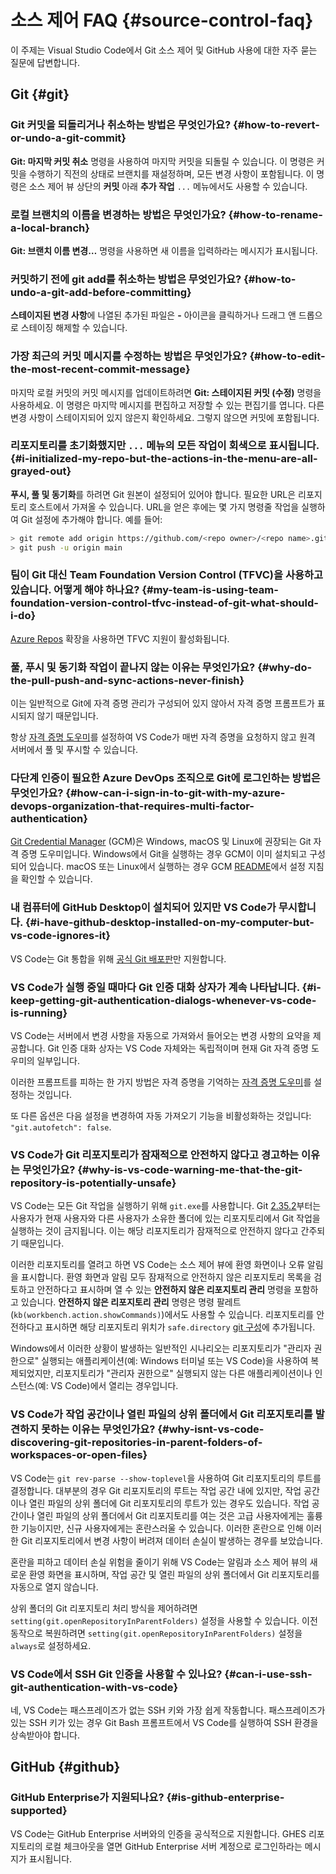 # 소스 제어 FAQ {#source-control-faq}

이 주제는 Visual Studio Code에서 Git 소스 제어 및 GitHub 사용에 대한 자주 묻는 질문에 답변합니다.

## Git {#git}

### Git 커밋을 되돌리거나 취소하는 방법은 무엇인가요? {#how-to-revert-or-undo-a-git-commit}

**Git: 마지막 커밋 취소** 명령을 사용하여 마지막 커밋을 되돌릴 수 있습니다. 이 명령은 커밋을 수행하기 직전의 상태로 브랜치를 재설정하며, 모든 변경 사항이 포함됩니다. 이 명령은 소스 제어 뷰 상단의 **커밋** 아래 **추가 작업** `...` 메뉴에서도 사용할 수 있습니다.

### 로컬 브랜치의 이름을 변경하는 방법은 무엇인가요? {#how-to-rename-a-local-branch}

**Git: 브랜치 이름 변경…** 명령을 사용하면 새 이름을 입력하라는 메시지가 표시됩니다.

### 커밋하기 전에 git add를 취소하는 방법은 무엇인가요? {#how-to-undo-a-git-add-before-committing}

**스테이지된 변경 사항**에 나열된 추가된 파일은 **-** 아이콘을 클릭하거나 드래그 앤 드롭으로 스테이징 해제할 수 있습니다.

### 가장 최근의 커밋 메시지를 수정하는 방법은 무엇인가요? {#how-to-edit-the-most-recent-commit-message}

마지막 로컬 커밋의 커밋 메시지를 업데이트하려면 **Git: 스테이지된 커밋 (수정)** 명령을 사용하세요. 이 명령은 마지막 메시지를 편집하고 저장할 수 있는 편집기를 엽니다. 다른 변경 사항이 스테이지되어 있지 않은지 확인하세요. 그렇지 않으면 커밋에 포함됩니다.

### 리포지토리를 초기화했지만 `...` 메뉴의 모든 작업이 회색으로 표시됩니다. {#i-initialized-my-repo-but-the-actions-in-the-menu-are-all-grayed-out}

**푸시, 풀 및 동기화**를 하려면 Git 원본이 설정되어 있어야 합니다. 필요한 URL은 리포지토리 호스트에서 가져올 수 있습니다. URL을 얻은 후에는 몇 가지 명령줄 작업을 실행하여 Git 설정에 추가해야 합니다. 예를 들어:

```bash
> git remote add origin https://github.com/<repo owner>/<repo name>.git
> git push -u origin main
```

### 팀이 Git 대신 Team Foundation Version Control (TFVC)을 사용하고 있습니다. 어떻게 해야 하나요? {#my-team-is-using-team-foundation-version-control-tfvc-instead-of-git-what-should-i-do}

[Azure Repos](https://marketplace.visualstudio.com/items?itemName=ms-vsts.team) 확장을 사용하면 TFVC 지원이 활성화됩니다.

### 풀, 푸시 및 동기화 작업이 끝나지 않는 이유는 무엇인가요? {#why-do-the-pull-push-and-sync-actions-never-finish}

이는 일반적으로 Git에 자격 증명 관리가 구성되어 있지 않아서 자격 증명 프롬프트가 표시되지 않기 때문입니다.

항상 [자격 증명 도우미](https://docs.github.com/get-started/getting-started-with-git/caching-your-github-credentials-in-git)를 설정하여 VS Code가 매번 자격 증명을 요청하지 않고 원격 서버에서 풀 및 푸시할 수 있습니다.

### 다단계 인증이 필요한 Azure DevOps 조직으로 Git에 로그인하는 방법은 무엇인가요? {#how-can-i-sign-in-to-git-with-my-azure-devops-organization-that-requires-multi-factor-authentication}

[Git Credential Manager](https://github.com/GitCredentialManager/git-credential-manager) (GCM)은 Windows, macOS 및 Linux에 권장되는 Git 자격 증명 도우미입니다. Windows에서 Git을 실행하는 경우 GCM이 이미 설치되고 구성되어 있습니다. macOS 또는 Linux에서 실행하는 경우 GCM [README](https://github.com/GitCredentialManager/git-credential-manager#download-and-install)에서 설정 지침을 확인할 수 있습니다.

### 내 컴퓨터에 GitHub Desktop이 설치되어 있지만 VS Code가 무시합니다. {#i-have-github-desktop-installed-on-my-computer-but-vs-code-ignores-it}

VS Code는 Git 통합을 위해 [공식 Git 배포판](https://git-scm.com/)만 지원합니다.

### VS Code가 실행 중일 때마다 Git 인증 대화 상자가 계속 나타납니다. {#i-keep-getting-git-authentication-dialogs-whenever-vs-code-is-running}

VS Code는 서버에서 변경 사항을 자동으로 가져와서 들어오는 변경 사항의 요약을 제공합니다. Git 인증 대화 상자는 VS Code 자체와는 독립적이며 현재 Git 자격 증명 도우미의 일부입니다.

이러한 프롬프트를 피하는 한 가지 방법은 자격 증명을 기억하는 [자격 증명 도우미](https://docs.github.com/get-started/getting-started-with-git/caching-your-github-credentials-in-git)를 설정하는 것입니다.

또 다른 옵션은 다음 설정을 변경하여 자동 가져오기 기능을 비활성화하는 것입니다: `"git.autofetch": false`.

### VS Code가 Git 리포지토리가 잠재적으로 안전하지 않다고 경고하는 이유는 무엇인가요? {#why-is-vs-code-warning-me-that-the-git-repository-is-potentially-unsafe}

VS Code는 모든 Git 작업을 실행하기 위해 `git.exe`를 사용합니다. Git [2.35.2](https://github.blog/2022-04-18-highlights-from-git-2-36/#stricter-repository-ownership-checks)부터는 사용자가 현재 사용자와 다른 사용자가 소유한 폴더에 있는 리포지토리에서 Git 작업을 실행하는 것이 금지됩니다. 이는 해당 리포지토리가 잠재적으로 안전하지 않다고 간주되기 때문입니다.

이러한 리포지토리를 열려고 하면 VS Code는 소스 제어 뷰에 환영 화면이나 오류 알림을 표시합니다. 환영 화면과 알림 모두 잠재적으로 안전하지 않은 리포지토리 목록을 검토하고 안전하다고 표시하며 열 수 있는 **안전하지 않은 리포지토리 관리** 명령을 포함하고 있습니다. **안전하지 않은 리포지토리 관리** 명령은 명령 팔레트(`kb(workbench.action.showCommands)`)에서도 사용할 수 있습니다. 리포지토리를 안전하다고 표시하면 해당 리포지토리 위치가 `safe.directory` [git 구성](https://git-scm.com/docs/git-config#Documentation/git-config.txt-safedirectory)에 추가됩니다.

Windows에서 이러한 상황이 발생하는 일반적인 시나리오는 리포지토리가 "관리자 권한으로" 실행되는 애플리케이션(예: Windows 터미널 또는 VS Code)을 사용하여 복제되었지만, 리포지토리가 "관리자 권한으로" 실행되지 않는 다른 애플리케이션이나 인스턴스(예: VS Code)에서 열리는 경우입니다.

### VS Code가 작업 공간이나 열린 파일의 상위 폴더에서 Git 리포지토리를 발견하지 못하는 이유는 무엇인가요? {#why-isnt-vs-code-discovering-git-repositories-in-parent-folders-of-workspaces-or-open-files}

VS Code는 `git rev-parse --show-toplevel`을 사용하여 Git 리포지토리의 루트를 결정합니다. 대부분의 경우 Git 리포지토리의 루트는 작업 공간 내에 있지만, 작업 공간이나 열린 파일의 상위 폴더에 Git 리포지토리의 루트가 있는 경우도 있습니다. 작업 공간이나 열린 파일의 상위 폴더에서 Git 리포지토리를 여는 것은 고급 사용자에게는 훌륭한 기능이지만, 신규 사용자에게는 혼란스러울 수 있습니다. 이러한 혼란으로 인해 이러한 Git 리포지토리에서 변경 사항이 버려져 데이터 손실이 발생하는 경우를 보았습니다.

혼란을 피하고 데이터 손실 위험을 줄이기 위해 VS Code는 알림과 소스 제어 뷰의 새로운 환영 화면을 표시하며, 작업 공간 및 열린 파일의 상위 폴더에서 Git 리포지토리를 자동으로 열지 않습니다.

상위 폴더의 Git 리포지토리 처리 방식을 제어하려면 `setting(git.openRepositoryInParentFolders)` 설정을 사용할 수 있습니다. 이전 동작으로 복원하려면 `setting(git.openRepositoryInParentFolders)` 설정을 `always`로 설정하세요.

### VS Code에서 SSH Git 인증을 사용할 수 있나요? {#can-i-use-ssh-git-authentication-with-vs-code}

네, VS Code는 패스프레이즈가 없는 SSH 키와 가장 쉽게 작동합니다. 패스프레이즈가 있는 SSH 키가 있는 경우 Git Bash 프롬프트에서 VS Code를 실행하여 SSH 환경을 상속받아야 합니다.

## GitHub {#github}

### GitHub Enterprise가 지원되나요? {#is-github-enterprise-supported}

VS Code는 GitHub Enterprise 서버와의 인증을 공식적으로 지원합니다. GHES 리포지토리의 로컬 체크아웃을 열면 GitHub Enterprise 서버 계정으로 로그인하라는 메시지가 표시됩니다.